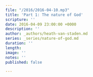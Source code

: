 ```yaml
---
file: "/2016/2016-04-10.mp3"
title: 'Part 1: The nature of God'
scripture: ''
date: 2016-04-09 23:00:00 +0000
description: ''
author: _authors/heath-van-staden.md
series: _series/nature-of-god.md
duration: ''
length: 
image: ''
notes: ''
published: false

---
```

